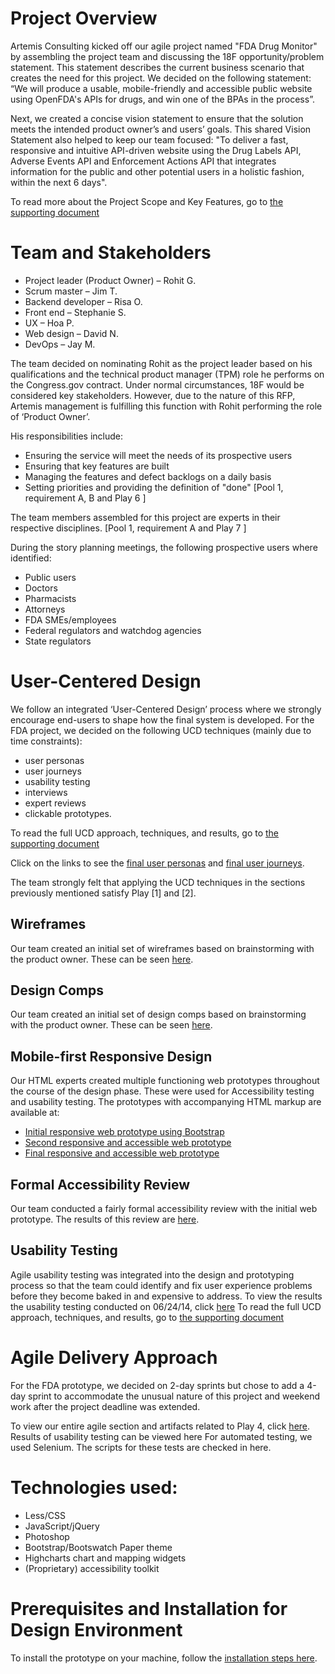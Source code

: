 ﻿Project Overview
================
Artemis Consulting kicked off our agile project named "FDA Drug Monitor" by assembling the project team and discussing the 18F opportunity/problem statement. This statement describes the current business scenario that creates the need for this project. We decided on the following statement: “We will produce a usable, mobile-friendly and accessible public website using OpenFDA's APIs for drugs, and win one of the BPAs in the process”. 

Next, we created a concise vision statement to ensure that the solution meets the intended product owner’s and users’ goals. This shared Vision Statement also helped to keep our team focused: "To deliver a fast, responsive and intuitive API-driven website using the Drug Labels API, Adverse Events API and Enforcement Actions API that integrates information  for the public and other potential users in a holistic fashion, within the next 6 days".

To read more about the Project Scope and Key Features, go to [the supporting document](https://github.com/artemis-consulting/prototype-pool1/blob/master/SUPPORTING_DOC.md#section-pool1-overview)

Team and Stakeholders
=====================
* Project leader (Product Owner) – Rohit G.
* Scrum master – Jim T.
* Backend developer – Risa O.
* Front end – Stephanie S.
* UX – Hoa P.
* Web design – David N.
* DevOps – Jay M.

The team decided on nominating Rohit as the project leader based on his qualifications and the technical product manager (TPM) role he performs on the Congress.gov contract. Under normal circumstances, 18F would be considered key stakeholders. However, due to the nature of this RFP, Artemis management is fulfilling this function with Rohit performing the role of ‘Product Owner’. 

His responsibilities include:

* Ensuring the service will meet the needs of its prospective users
* Ensuring that key features are built
* Managing the features and defect backlogs on a daily basis
* Setting priorities and providing the definition of "done" 
[Pool 1, requirement A, B and Play 6 ]

The team members assembled for this project are experts in their respective disciplines. [Pool 1, requirement A and Play 7 ]

During the story planning meetings, the following prospective users where identified:
* Public users
* Doctors 
* Pharmacists 
* Attorneys 
* FDA SMEs/employees 
* Federal regulators and watchdog agencies
* State regulators

User-Centered Design 
====================
We follow an integrated ‘User-Centered Design’ process where we strongly encourage end-users to shape how the final system is developed. For the FDA project, we decided on the following UCD techniques (mainly due to time constraints): 
* user personas 
* user journeys 
* usability testing 
* interviews 
* expert reviews 
* clickable prototypes.

To read the full UCD approach, techniques, and results, go to [the supporting document](https://github.com/artemis-consulting/prototype-pool1/blob/master/SUPPORTING_DOC.md#section-pool1-ucd)

Click on the links to see the [final user personas](https://github.com/artemis-consulting/prototype-pool1/blob/master/user-centered-design/2-user-personas-and-journeys/18f-personas-final-6-23-2015.pdf) and [final user journeys](https://github.com/artemis-consulting/prototype-pool1/blob/master/user-centered-design/2-user-personas-and-journeys/18f-user-journeys-final-6-23-2015.pdf).

The team strongly felt that applying the UCD techniques in the sections previously mentioned satisfy Play [1] and [2].

Wireframes
----------
Our team created an initial set of wireframes based on brainstorming with the product owner.  These can be seen [here](https://github.com/artemis-consulting/prototype-pool1/blob/master/user-centered-design/3-user-interface/wireframes/18f-wireframes-draft1.pdf).

Design Comps
------------
Our team created an initial set of design comps based on brainstorming with the product owner.  These can be seen [here](https://github.com/artemis-consulting/prototype-pool1/tree/master/user-centered-design/3-user-interface/design-comps).

Mobile-first Responsive Design
------------------------------
Our HTML experts created multiple functioning web prototypes throughout the course of the design phase. These were used for Accessibility testing and usability testing. 
The prototypes with accompanying HTML markup are available at:
* [Initial responsive web prototype using Bootstrap](https://github.com/artemis-consulting/prototype-pool1/tree/master/html/1-initial-bootstrap-version)
* [Second responsive and accessible web prototype](https://github.com/artemis-consulting/prototype-pool1/tree/master/html/2-intermediate-version)
* [Final responsive and accessible web prototype](https://github.com/artemis-consulting/prototype-pool1/tree/master/html/3-final-version)

Formal Accessibility Review
---------------------------
Our team conducted a fairly formal accessibility review with the initial web prototype. The results of this review are [here](https://github.com/artemis-consulting/prototype-pool1/blob/master/user-centered-design/3-user-interface/accessibility/FDA%20Drug%20Monitor%20Formal%20Accessibility%20Review.pdf).

Usability Testing
-----------------
Agile usability testing was integrated into the design and prototyping process so that the team could identify and fix user experience problems before they become baked in and expensive to address.  To view the results the usability testing conducted on 06/24/14, click [here](https://github.com/artemis-consulting/prototype-pool1/blob/master/SUPPORTING_DOC.md#section-pool1-ucd)
To read the full UCD approach, techniques, and results, go to [the supporting document](https://github.com/artemis-consulting/prototype-pool1/blob/master/SUPPORTING_DOC.md#section-pool1-ux-testing)

Agile Delivery Approach
=======================
For the FDA prototype, we decided on 2-day sprints but chose to add a 4-day sprint to accommodate the unusual nature of this project and weekend work after the project deadline was extended.

To view our entire agile section and artifacts related to Play 4, click [here](https://github.com/artemis-consulting/prototype-pool1/blob/master/SUPPORTING_DOC.md#section-pool1-agile).
Results of usability testing can be viewed here For automated testing, we used Selenium. The scripts for these tests are checked in here.

Technologies used:
=================

* Less/CSS
* JavaScript/jQuery 
* Photoshop
* Bootstrap/Bootswatch Paper theme 
* Highcharts chart and mapping widgets 
* (Proprietary) accessibility toolkit

Prerequisites and Installation for Design Environment 
=====================================================
To install the prototype on your machine, follow the [installation steps here](https://github.com/artemis-consulting/prototype-pool1/blob/master/SUPPORTING_DOC.md#running-locally). 

